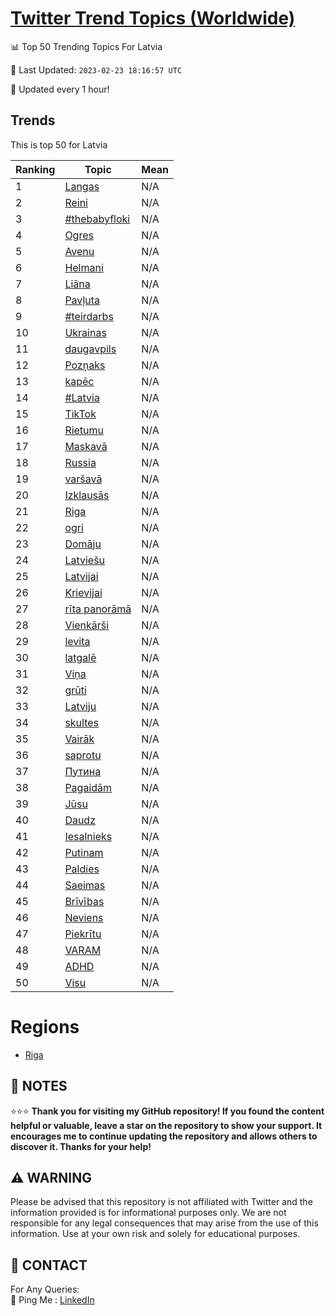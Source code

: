 [Twitter Trend Topics (Worldwide)](https://github.com/ErcinDedeoglu/Twitter-Trend-Topics)
==========


📊 Top 50 Trending Topics For Latvia

📆 Last Updated: `2023-02-23 18:16:57 UTC`

🔧 Updated every 1 hour!


## Trends

This is top 50 for Latvia

| Ranking | Topic | Mean |
| ------- | ------------ | ------------ |
| 1 | [Langas](http://twitter.com/search?q=Langas) | N/A |
| 2 | [Reini](http://twitter.com/search?q=Reini) | N/A |
| 3 | [#thebabyfloki](http://twitter.com/search?q=%23thebabyfloki) | N/A |
| 4 | [Ogres](http://twitter.com/search?q=Ogres) | N/A |
| 5 | [Avenu](http://twitter.com/search?q=Avenu) | N/A |
| 6 | [Helmani](http://twitter.com/search?q=Helmani) | N/A |
| 7 | [Liāna](http://twitter.com/search?q=Li%c4%81na) | N/A |
| 8 | [Pavļuta](http://twitter.com/search?q=Pav%c4%bcuta) | N/A |
| 9 | [#teirdarbs](http://twitter.com/search?q=%23teirdarbs) | N/A |
| 10 | [Ukrainas](http://twitter.com/search?q=Ukrainas) | N/A |
| 11 | [daugavpils](http://twitter.com/search?q=daugavpils) | N/A |
| 12 | [Pozņaks](http://twitter.com/search?q=Poz%c5%86aks) | N/A |
| 13 | [kapēc](http://twitter.com/search?q=kap%c4%93c) | N/A |
| 14 | [#Latvia](http://twitter.com/search?q=%23Latvia) | N/A |
| 15 | [TikTok](http://twitter.com/search?q=TikTok) | N/A |
| 16 | [Rietumu](http://twitter.com/search?q=Rietumu) | N/A |
| 17 | [Maskavā](http://twitter.com/search?q=Maskav%c4%81) | N/A |
| 18 | [Russia](http://twitter.com/search?q=Russia) | N/A |
| 19 | [varšavā](http://twitter.com/search?q=var%c5%a1av%c4%81) | N/A |
| 20 | [Izklausās](http://twitter.com/search?q=Izklaus%c4%81s) | N/A |
| 21 | [Riga](http://twitter.com/search?q=Riga) | N/A |
| 22 | [ogri](http://twitter.com/search?q=ogri) | N/A |
| 23 | [Domāju](http://twitter.com/search?q=Dom%c4%81ju) | N/A |
| 24 | [Latviešu](http://twitter.com/search?q=Latvie%c5%a1u) | N/A |
| 25 | [Latvijai](http://twitter.com/search?q=Latvijai) | N/A |
| 26 | [Krievijai](http://twitter.com/search?q=Krievijai) | N/A |
| 27 | [rīta panorāmā](http://twitter.com/search?q=r%c4%abta+panor%c4%81m%c4%81) | N/A |
| 28 | [Vienkārši](http://twitter.com/search?q=Vienk%c4%81r%c5%a1i) | N/A |
| 29 | [levita](http://twitter.com/search?q=levita) | N/A |
| 30 | [latgalē](http://twitter.com/search?q=latgal%c4%93) | N/A |
| 31 | [Viņa](http://twitter.com/search?q=Vi%c5%86a) | N/A |
| 32 | [grūti](http://twitter.com/search?q=gr%c5%abti) | N/A |
| 33 | [Latviju](http://twitter.com/search?q=Latviju) | N/A |
| 34 | [skultes](http://twitter.com/search?q=skultes) | N/A |
| 35 | [Vairāk](http://twitter.com/search?q=Vair%c4%81k) | N/A |
| 36 | [saprotu](http://twitter.com/search?q=saprotu) | N/A |
| 37 | [Путина](http://twitter.com/search?q=%d0%9f%d1%83%d1%82%d0%b8%d0%bd%d0%b0) | N/A |
| 38 | [Pagaidām](http://twitter.com/search?q=Pagaid%c4%81m) | N/A |
| 39 | [Jūsu](http://twitter.com/search?q=J%c5%absu) | N/A |
| 40 | [Daudz](http://twitter.com/search?q=Daudz) | N/A |
| 41 | [Iesalnieks](http://twitter.com/search?q=Iesalnieks) | N/A |
| 42 | [Putinam](http://twitter.com/search?q=Putinam) | N/A |
| 43 | [Paldies](http://twitter.com/search?q=Paldies) | N/A |
| 44 | [Saeimas](http://twitter.com/search?q=Saeimas) | N/A |
| 45 | [Brīvības](http://twitter.com/search?q=Br%c4%abv%c4%abbas) | N/A |
| 46 | [Neviens](http://twitter.com/search?q=Neviens) | N/A |
| 47 | [Piekrītu](http://twitter.com/search?q=Piekr%c4%abtu) | N/A |
| 48 | [VARAM](http://twitter.com/search?q=VARAM) | N/A |
| 49 | [ADHD](http://twitter.com/search?q=ADHD) | N/A |
| 50 | [Visu](http://twitter.com/search?q=Visu) | N/A |



# Regions

* [Riga](</Latvia/Riga.md>)



## 📝 NOTES

⭐⭐⭐ **Thank you for visiting my GitHub repository! If you found the content helpful or valuable, leave a star on the repository to show your support. It encourages me to continue updating the repository and allows others to discover it. Thanks for your help!**


## ⚠️ WARNING

Please be advised that this repository is not affiliated with Twitter and the information provided is for informational purposes only. We are not responsible for any legal consequences that may arise from the use of this information. Use at your own risk and solely for educational purposes.


## 📨 CONTACT

 For Any Queries:  
            🏓 Ping Me : [LinkedIn](https://www.linkedin.com/in/ercindedeoglu/)
